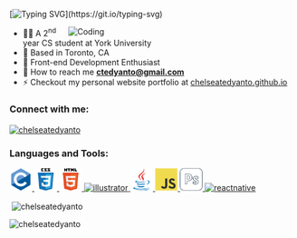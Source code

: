 [![Typing SVG](https://readme-typing-svg.herokuapp.com?font=Fira+Code&size=30&pause=1000&color=F7B2CC&background=97FFD400&random=false&width=471&lines=Hello%F0%9F%99%8B%E2%80%8D%E2%99%80%EF%B8%8F!+I'm+Chelsea.;Welcome+to+my+github+page.)](https://git.io/typing-svg)

<img align="right" alt="Coding" width="400"  src="https://camo.githubusercontent.com/49aceca824c1e83de5d638d5a9a17a58e86c3f5476a80184e6312ef6d85a2101/68747470733a2f2f63646e2e6c6f776769662e636f6d2f66756c6c2f396362313266353164666662616161362d6368617261637465722d747970696e672d62792d76696e63656e742d6d6f6b75656e6b6f2d6472696262626c652e676966">

- :woman_student: A 2<sup>nd</sup> year CS student at York University
- :round_pushpin: Based in Toronto, CA
- :star2: Front-end Development Enthusiast
- :rocket: How to reach me **ctedyanto@gmail.com**
- :zap: Checkout my personal website portfolio at <a href="https://chelseatedyanto.github.io" target="blank">chelseatedyanto.github.io</a>


<h3 align="left">Connect with me:</h3>
<p align="left">
<a href="https://linkedin.com/in/chelseatedyanto" target="blank"><img align="center" src="https://raw.githubusercontent.com/rahuldkjain/github-profile-readme-generator/master/src/images/icons/Social/linked-in-alt.svg" alt="chelseatedyanto" height="30" width="40" /></a>
</p>

<h3 align="left">Languages and Tools:</h3>
<p align="left"> <a href="https://www.cprogramming.com/" target="_blank" rel="noreferrer"> <img src="https://raw.githubusercontent.com/devicons/devicon/master/icons/c/c-original.svg" alt="c" width="40" height="40"/> </a> <a href="https://www.w3schools.com/css/" target="_blank" rel="noreferrer"> <img src="https://raw.githubusercontent.com/devicons/devicon/master/icons/css3/css3-original-wordmark.svg" alt="css3" width="40" height="40"/> </a> <a href="https://www.w3.org/html/" target="_blank" rel="noreferrer"> <img src="https://raw.githubusercontent.com/devicons/devicon/master/icons/html5/html5-original-wordmark.svg" alt="html5" width="40" height="40"/> </a> <a href="https://www.adobe.com/in/products/illustrator.html" target="_blank" rel="noreferrer"> <img src="https://www.vectorlogo.zone/logos/adobe_illustrator/adobe_illustrator-icon.svg" alt="illustrator" width="40" height="40"/> </a> <a href="https://www.java.com" target="_blank" rel="noreferrer"> <img src="https://raw.githubusercontent.com/devicons/devicon/master/icons/java/java-original.svg" alt="java" width="40" height="40"/> </a> <a href="https://developer.mozilla.org/en-US/docs/Web/JavaScript" target="_blank" rel="noreferrer"> <img src="https://raw.githubusercontent.com/devicons/devicon/master/icons/javascript/javascript-original.svg" alt="javascript" width="40" height="40"/> </a> <a href="https://www.photoshop.com/en" target="_blank" rel="noreferrer"> <img src="https://raw.githubusercontent.com/devicons/devicon/master/icons/photoshop/photoshop-line.svg" alt="photoshop" width="40" height="40"/> </a> <a href="https://reactnative.dev/" target="_blank" rel="noreferrer"> <img src="https://reactnative.dev/img/header_logo.svg" alt="reactnative" width="40" height="40"/> </a> </p>

<p>&nbsp;<img align="center" src="https://github-readme-stats.vercel.app/api?username=chelseatedyanto&show_icons=true&locale=en" alt="chelseatedyanto" /></p>
<p><img align="left" src="https://github-readme-stats.vercel.app/api/top-langs?username=chelseatedyanto&show_icons=true&locale=en&layout=compact" alt="chelseatedyanto" /></p>

